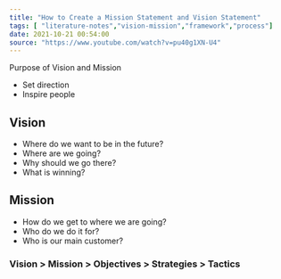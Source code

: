 ```yaml
---
title: "How to Create a Mission Statement and Vision Statement"
tags: [ "literature-notes","vision-mission","framework","process"]
date: 2021-10-21 00:54:00
source: "https://www.youtube.com/watch?v=pu40g1XN-U4"
---
```


Purpose of Vision and Mission

- Set direction
- Inspire people

## Vision

- Where do we want to be in the future?
- Where are we going?
- Why should we go there?
- What is winning?

## Mission

- How do we get to where we are going?
- Who do we do it for?
- Who is our main customer?

### Vision > Mission > Objectives > Strategies > Tactics
